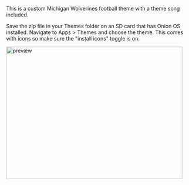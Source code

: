 This is a custom Michigan Wolverines football theme with a theme song included.

Save the zip file in your Themes folder on an SD card that has Onion OS installed.  Navigate to Apps > Themes and choose the theme.  This comes with icons so make sure the "install icons" toggle is on.

<img width="480" height="360" alt="preview" src="https://github.com/user-attachments/assets/b8386b79-635a-4d45-a0b5-22ce0eafd4d9" />
